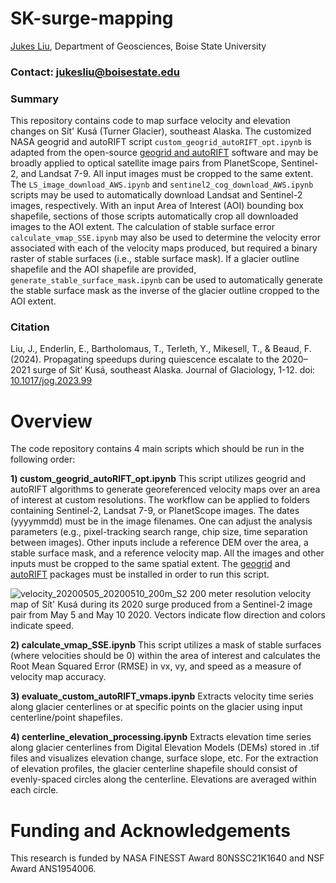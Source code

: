 # SK-surge-mapping
[Jukes Liu](https://github.com/jukesliu), Department of Geosciences, Boise State University
### Contact: jukesliu@boisestate.edu

### Summary
This repository contains code to map surface velocity and elevation changes on Sít' Kusá (Turner Glacier), southeast Alaska. The customized NASA geogrid and autoRIFT script `custom_geogrid_autoRIFT_opt.ipynb` is adapted from the open-source [geogrid and autoRIFT](https://github.com/nasa-jpl/autoRIFT) software and may be broadly applied to optical satellite image pairs from PlanetScope, Sentinel-2, and Landsat 7-9. All input images must be cropped to the same extent. The `LS_image_download_AWS.ipynb` and `sentinel2_cog_download_AWS.ipynb` scripts may be used to automatically download Landsat and Sentinel-2 images, respectively. With an input Area of Interest (AOI) bounding box shapefile, sections of those scripts automatically crop all downloaded images to the AOI extent. The calculation of stable surface error `calculate_vmap_SSE.ipynb` may also be used to determine the velocity error associated with each of the velocity maps produced, but required a binary raster of stable surfaces (i.e., stable surface mask). If a glacier outline shapefile and the AOI shapefile are provided, `generate_stable_surface_mask.ipynb` can be used to automatically generate the stable surface mask as the inverse of the glacier outline cropped to the AOI extent.
### Citation
Liu, J., Enderlin, E., Bartholomaus, T., Terleth, Y., Mikesell, T., & Beaud, F. (2024). Propagating speedups during quiescence escalate to the 2020–2021 surge of Sít’ Kusá, southeast Alaska. Journal of Glaciology, 1-12. doi: [10.1017/jog.2023.99](https://doi.org/10.1017/jog.2023.99)

# Overview
The code repository contains 4 main scripts which should be run in the following order:

**1) custom_geogrid_autoRIFT_opt.ipynb**
This script utilizes geogrid and autoRIFT algorithms to generate georeferenced velocity maps over an area of interest at custom resolutions. The workflow can be applied to folders containing Sentinel-2, Landsat 7-9, or PlanetScope images. The dates (yyyymmdd) must be in the image filenames. One can adjust the analysis parameters (e.g., pixel-tracking search range, chip size, time separation between images). Other inputs include a reference DEM over the area, a stable surface mask, and a reference velocity map. All the images and other inputs must be cropped to the same spatial extent. The [geogrid](https://github.com/leiyangleon/Geogrid) and [autoRIFT](https://github.com/nasa-jpl/autoRIFT) packages must be installed in order to run this script.

![velocity_20200505_20200510_200m_S2](https://github.com/julialiu18/SK-surge-mapping/assets/48999537/8a1748c1-573f-4a30-9618-e7e95c424004)
200 meter resolution velocity map of Sít' Kusá during its 2020 surge produced from a Sentinel-2 image pair from May 5 and May 10 2020. Vectors indicate flow direction and colors indicate speed.

**2) calculate_vmap_SSE.ipynb**
This script utilizes a mask of stable surfaces (where velocities should be 0) within the area of interest and calculates the Root Mean Squared Error (RMSE) in vx, vy, and speed as a measure of velocity map accuracy.

**3) evaluate_custom_autoRIFT_vmaps.ipynb**
Extracts velocity time series along glacier centerlines or at specific points on the glacier using input centerline/point shapefiles. 

**4) centerline_elevation_processing.ipynb**
Extracts elevation time series along glacier centerlines from Digital Elevation Models (DEMs) stored in .tif files and visualizes elevation change, surface slope, etc. For the extraction of elevation profiles, the glacier centerline shapefile should consist of evenly-spaced circles along the centerline. Elevations are averaged within each circle.

# Funding and Acknowledgements

This research is funded by NASA FINESST Award 80NSSC21K1640 and NSF Award ANS1954006.
